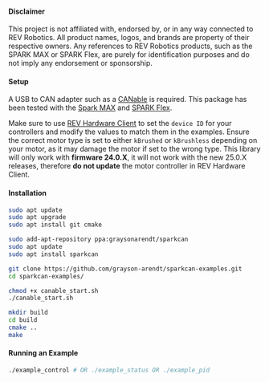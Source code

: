 #### Disclaimer
This project is not affiliated with, endorsed by, or in any way connected to REV Robotics. All product names, logos, and brands are property of their respective owners. Any references to REV Robotics products, such as the SPARK MAX or SPARK Flex, are purely for identification purposes and do not imply any endorsement or sponsorship.

#### Setup
A USB to CAN adapter such as a [CANable](https://canable.io/) is required. This package has been tested with the [Spark MAX](https://www.revrobotics.com/rev-11-2158/) and [SPARK Flex](https://www.revrobotics.com/rev-11-2159/).

Make sure to use [REV Hardware Client](https://docs.revrobotics.com/rev-hardware-client/gs/install) to set the `device ID` for your controllers and modify the values to match them in the examples.  Ensure the correct motor type is set to either `kBrushed` or `kBrushless` depending on your motor, as it may damage the motor if set to the wrong type. This library will only work with **firmware 24.0.X**, it will not work with the new 25.0.X releases, therefore **do not update** the motor controller in REV Hardware Client.


#### Installation
```bash
sudo apt update
sudo apt upgrade
sudo apt install git cmake

sudo add-apt-repository ppa:graysonarendt/sparkcan
sudo apt update
sudo apt install sparkcan

git clone https://github.com/grayson-arendt/sparkcan-examples.git
cd sparkcan-examples/

chmod +x canable_start.sh
./canable_start.sh

mkdir build
cd build
cmake ..
make
```

#### Running an Example

```bash
./example_control # OR ./example_status OR ./example_pid
```

